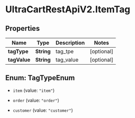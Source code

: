 # UltraCartRestApiV2.ItemTag

## Properties
Name | Type | Description | Notes
------------ | ------------- | ------------- | -------------
**tagType** | **String** | tag_tpe | [optional] 
**tagValue** | **String** | tag_value | [optional] 


<a name="TagTypeEnum"></a>
## Enum: TagTypeEnum


* `item` (value: `"item"`)

* `order` (value: `"order"`)

* `customer` (value: `"customer"`)




